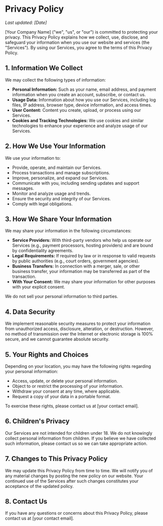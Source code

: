 # Privacy Policy

_Last updated: [Date]_

[Your Company Name] ("we", "us", or "our") is committed to protecting your privacy. This Privacy Policy explains how we collect, use, disclose, and safeguard your information when you use our website and services (the "Services"). By using our Services, you agree to the terms of this Privacy Policy.

## 1. Information We Collect

We may collect the following types of information:

- **Personal Information:** Such as your name, email address, and payment information when you create an account, subscribe, or contact us.
- **Usage Data:** Information about how you use our Services, including log files, IP address, browser type, device information, and access times.
- **User Content:** Content you create, upload, or process using our Services.
- **Cookies and Tracking Technologies:** We use cookies and similar technologies to enhance your experience and analyze usage of our Services.

## 2. How We Use Your Information

We use your information to:
- Provide, operate, and maintain our Services.
- Process transactions and manage subscriptions.
- Improve, personalize, and expand our Services.
- Communicate with you, including sending updates and support messages.
- Monitor and analyze usage and trends.
- Ensure the security and integrity of our Services.
- Comply with legal obligations.

## 3. How We Share Your Information

We may share your information in the following circumstances:
- **Service Providers:** With third-party vendors who help us operate our Services (e.g., payment processors, hosting providers) and are bound by confidentiality agreements.
- **Legal Requirements:** If required by law or in response to valid requests by public authorities (e.g., court orders, government agencies).
- **Business Transfers:** In connection with a merger, sale, or other business transfer, your information may be transferred as part of the transaction.
- **With Your Consent:** We may share your information for other purposes with your explicit consent.

We do not sell your personal information to third parties.

## 4. Data Security

We implement reasonable security measures to protect your information from unauthorized access, disclosure, alteration, or destruction. However, no method of transmission over the Internet or electronic storage is 100% secure, and we cannot guarantee absolute security.

## 5. Your Rights and Choices

Depending on your location, you may have the following rights regarding your personal information:
- Access, update, or delete your personal information.
- Object to or restrict the processing of your information.
- Withdraw your consent at any time, where applicable.
- Request a copy of your data in a portable format.

To exercise these rights, please contact us at [your contact email].

## 6. Children's Privacy

Our Services are not intended for children under 18. We do not knowingly collect personal information from children. If you believe we have collected such information, please contact us so we can take appropriate action.

## 7. Changes to This Privacy Policy

We may update this Privacy Policy from time to time. We will notify you of any material changes by posting the new policy on our website. Your continued use of the Services after such changes constitutes your acceptance of the updated policy.

## 8. Contact Us

If you have any questions or concerns about this Privacy Policy, please contact us at [your contact email].